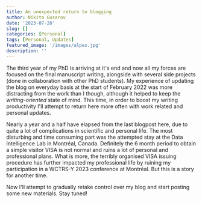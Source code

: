 ```yaml
---
title: An unexpected return to blogging
author: Nikita Gusarov
date: '2023-07-28'
slug: []
categories: [Personal]
tags: [Personal, Updates]
featured_image: '/images/alpes.jpg'
description: ''
---
```




The third year of my PhD is arriving at it's end and now all my forces are focused on the final manuscript writing, 
alongside with several side projects (done in collaboration with other PhD students). 
My experience of updating the blog on everyday basis at the start of February 2022 was more distracting from the work than I though, 
although it helped to keep the *writing-oriented* state of mind.
This time, in order to boost my writing productivity I'll attempt to return here more often with work related and personal updates. 

Nearly a year and a half have elapsed from the last blogpost here, due to quite a lot of complications in scientific and personal life. 
The most disturbing and time consuming part was the attempted stay at the Data Intelligence Lab in Montréal, Canada.
Definitely the 6 month period to obtain a simple visitor VISA is not normal and ruins a lot of personal and professional plans. 
What is more, the terribly organised VISA issuing procedure has further impacted my professional life by ruining my participation in a WCTRS-Y 2023 conference at Montréal.
But this is a story for another time. 

Now I'll attempt to gradually retake control over my blog and start posting some new materials. 
Stay tuned!